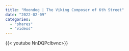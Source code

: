 ```yaml
---
title: "Moondog | The Viking Composer of 6th Street"
date: "2022-02-09"
categories:
  - "shares"
  - "videos"
---
```


<div style="width: 70vw;">{{< youtube NnDQPclbvnc>}}</div>

